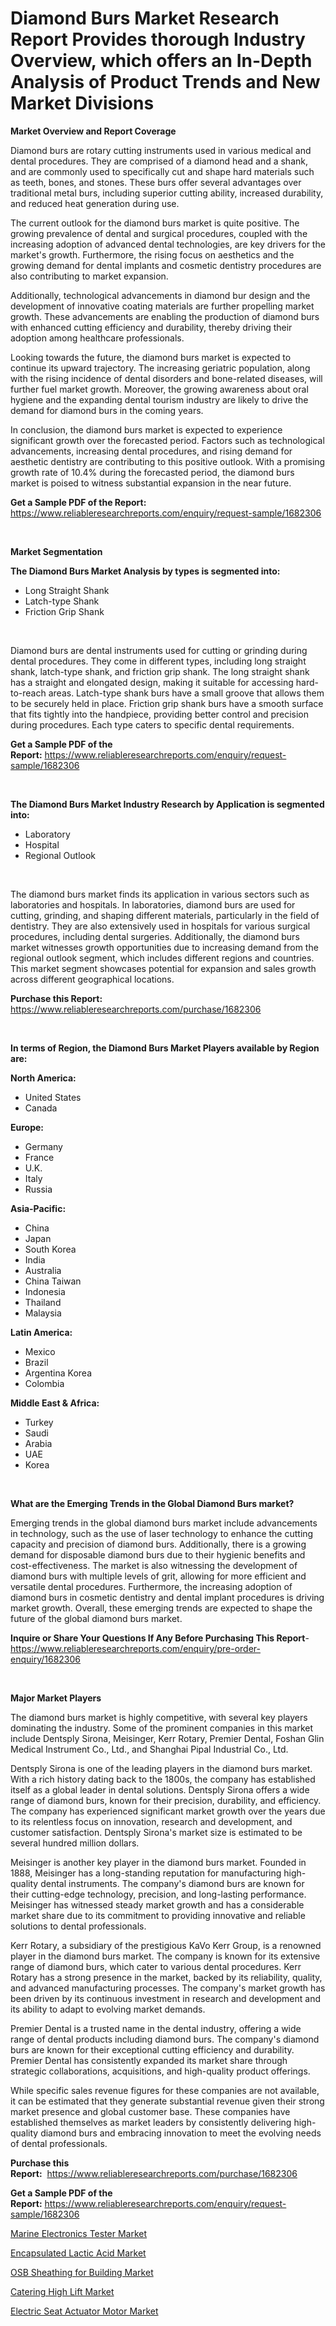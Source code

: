<p><h1>Diamond Burs Market Research Report Provides thorough Industry Overview, which offers an In-Depth Analysis of Product Trends and New Market Divisions</h1></p><p><strong>Market Overview and Report Coverage</strong></p>
<p><p>Diamond burs are rotary cutting instruments used in various medical and dental procedures. They are comprised of a diamond head and a shank, and are commonly used to specifically cut and shape hard materials such as teeth, bones, and stones. These burs offer several advantages over traditional metal burs, including superior cutting ability, increased durability, and reduced heat generation during use.</p><p>The current outlook for the diamond burs market is quite positive. The growing prevalence of dental and surgical procedures, coupled with the increasing adoption of advanced dental technologies, are key drivers for the market's growth. Furthermore, the rising focus on aesthetics and the growing demand for dental implants and cosmetic dentistry procedures are also contributing to market expansion.</p><p>Additionally, technological advancements in diamond bur design and the development of innovative coating materials are further propelling market growth. These advancements are enabling the production of diamond burs with enhanced cutting efficiency and durability, thereby driving their adoption among healthcare professionals.</p><p>Looking towards the future, the diamond burs market is expected to continue its upward trajectory. The increasing geriatric population, along with the rising incidence of dental disorders and bone-related diseases, will further fuel market growth. Moreover, the growing awareness about oral hygiene and the expanding dental tourism industry are likely to drive the demand for diamond burs in the coming years.</p><p>In conclusion, the diamond burs market is expected to experience significant growth over the forecasted period. Factors such as technological advancements, increasing dental procedures, and rising demand for aesthetic dentistry are contributing to this positive outlook. With a promising growth rate of 10.4% during the forecasted period, the diamond burs market is poised to witness substantial expansion in the near future.</p></p>
<p><strong>Get a Sample PDF of the Report:</strong> <a href="https://www.reliableresearchreports.com/enquiry/request-sample/1682306">https://www.reliableresearchreports.com/enquiry/request-sample/1682306</a></p>
<p>&nbsp;</p>
<p><strong>Market Segmentation</strong></p>
<p><strong>The Diamond Burs Market Analysis by types is segmented into:</strong></p>
<p><ul><li>Long Straight Shank</li><li>Latch-type Shank</li><li>Friction Grip Shank</li></ul></p>
<p>&nbsp;</p>
<p><p>Diamond burs are dental instruments used for cutting or grinding during dental procedures. They come in different types, including long straight shank, latch-type shank, and friction grip shank. The long straight shank has a straight and elongated design, making it suitable for accessing hard-to-reach areas. Latch-type shank burs have a small groove that allows them to be securely held in place. Friction grip shank burs have a smooth surface that fits tightly into the handpiece, providing better control and precision during procedures. Each type caters to specific dental requirements.</p></p>
<p><strong>Get a Sample PDF of the Report:</strong>&nbsp;<a href="https://www.reliableresearchreports.com/enquiry/request-sample/1682306">https://www.reliableresearchreports.com/enquiry/request-sample/1682306</a></p>
<p>&nbsp;</p>
<p><strong>The Diamond Burs Market Industry Research by Application is segmented into:</strong></p>
<p><ul><li>Laboratory</li><li>Hospital</li><li>Regional Outlook</li></ul></p>
<p>&nbsp;</p>
<p><p>The diamond burs market finds its application in various sectors such as laboratories and hospitals. In laboratories, diamond burs are used for cutting, grinding, and shaping different materials, particularly in the field of dentistry. They are also extensively used in hospitals for various surgical procedures, including dental surgeries. Additionally, the diamond burs market witnesses growth opportunities due to increasing demand from the regional outlook segment, which includes different regions and countries. This market segment showcases potential for expansion and sales growth across different geographical locations.</p></p>
<p><strong>Purchase this Report:</strong>&nbsp; <a href="https://www.reliableresearchreports.com/purchase/1682306">https://www.reliableresearchreports.com/purchase/1682306</a></p>
<p>&nbsp;</p>
<p><strong>In terms of Region, the Diamond Burs Market Players available by Region are:</strong></p>
<p>
    <p> <strong> North America: </strong>
        <ul>
            <li>United States</li>
            <li>Canada</li>
        </ul>
        </p> 
    <p> <strong> Europe: </strong>
        <ul>
            <li>Germany</li>
            <li>France</li>
            <li>U.K.</li>
            <li>Italy</li>
            <li>Russia</li>
        </ul>
        </p> 
    <p> <strong> Asia-Pacific: </strong>
        <ul>
            <li>China</li>
            <li>Japan</li>
            <li>South Korea</li>
            <li>India</li>
            <li>Australia</li>
            <li>China Taiwan</li>
            <li>Indonesia</li>
            <li>Thailand</li>
            <li>Malaysia</li>
        </ul>
        </p> 
    <p> <strong> Latin America: </strong>
        <ul>
            <li>Mexico</li>
            <li>Brazil</li>
            <li>Argentina Korea</li>
            <li>Colombia</li>
        </ul>
        </p> 
    <p> <strong> Middle East & Africa: </strong>
        <ul>
            <li>Turkey</li>
            <li>Saudi</li>
            <li>Arabia</li>
            <li>UAE</li>
            <li>Korea</li>
        </ul>
    </p>
    </p>
<p>&nbsp;</p>
<p><strong>What are the Emerging Trends in the Global Diamond Burs market?</strong></p>
<p><p>Emerging trends in the global diamond burs market include advancements in technology, such as the use of laser technology to enhance the cutting capacity and precision of diamond burs. Additionally, there is a growing demand for disposable diamond burs due to their hygienic benefits and cost-effectiveness. The market is also witnessing the development of diamond burs with multiple levels of grit, allowing for more efficient and versatile dental procedures. Furthermore, the increasing adoption of diamond burs in cosmetic dentistry and dental implant procedures is driving market growth. Overall, these emerging trends are expected to shape the future of the global diamond burs market.</p></p>
<p><strong>Inquire or Share Your Questions If Any Before Purchasing This Report</strong>- <a href="https://www.reliableresearchreports.com/enquiry/pre-order-enquiry/1682306">https://www.reliableresearchreports.com/enquiry/pre-order-enquiry/1682306</a></p>
<p>&nbsp;</p>
<p><strong>Major Market Players</strong></p>
<p><p>The diamond burs market is highly competitive, with several key players dominating the industry. Some of the prominent companies in this market include Dentsply Sirona, Meisinger, Kerr Rotary, Premier Dental, Foshan Glin Medical Instrument Co., Ltd., and Shanghai Pipal Industrial Co., Ltd.</p><p>Dentsply Sirona is one of the leading players in the diamond burs market. With a rich history dating back to the 1800s, the company has established itself as a global leader in dental solutions. Dentsply Sirona offers a wide range of diamond burs, known for their precision, durability, and efficiency. The company has experienced significant market growth over the years due to its relentless focus on innovation, research and development, and customer satisfaction. Dentsply Sirona's market size is estimated to be several hundred million dollars.</p><p>Meisinger is another key player in the diamond burs market. Founded in 1888, Meisinger has a long-standing reputation for manufacturing high-quality dental instruments. The company's diamond burs are known for their cutting-edge technology, precision, and long-lasting performance. Meisinger has witnessed steady market growth and has a considerable market share due to its commitment to providing innovative and reliable solutions to dental professionals.</p><p>Kerr Rotary, a subsidiary of the prestigious KaVo Kerr Group, is a renowned player in the diamond burs market. The company is known for its extensive range of diamond burs, which cater to various dental procedures. Kerr Rotary has a strong presence in the market, backed by its reliability, quality, and advanced manufacturing processes. The company's market growth has been driven by its continuous investment in research and development and its ability to adapt to evolving market demands.</p><p>Premier Dental is a trusted name in the dental industry, offering a wide range of dental products including diamond burs. The company's diamond burs are known for their exceptional cutting efficiency and durability. Premier Dental has consistently expanded its market share through strategic collaborations, acquisitions, and high-quality product offerings.</p><p>While specific sales revenue figures for these companies are not available, it can be estimated that they generate substantial revenue given their strong market presence and global customer base. These companies have established themselves as market leaders by consistently delivering high-quality diamond burs and embracing innovation to meet the evolving needs of dental professionals.</p></p>
<p><strong>Purchase this Report:</strong>&nbsp;&nbsp;<a href="https://www.reliableresearchreports.com/purchase/1682306">https://www.reliableresearchreports.com/purchase/1682306</a></p>
<p></p>
<p><strong>Get a Sample PDF of the Report:</strong>&nbsp;<a href="https://www.reliableresearchreports.com/enquiry/request-sample/1682306">https://www.reliableresearchreports.com/enquiry/request-sample/1682306</a></p>
<p><p><a href="https://medium.com/@reportmines/marine-electronics-tester-market-size-growth-forecast-2023-2030-ba371a0b1799">Marine Electronics Tester Market</a></p><p><a href="https://medium.com/@skylargrant2023/encapsulated-lactic-acid-market-size-growth-forecast-2023-2030-f3ba0aadf13c">Encapsulated Lactic Acid Market</a></p><p><a href="https://www.linkedin.com/pulse/osb-sheathing-building-market-size-growth-forecast-from/">OSB Sheathing for Building Market</a></p><p><a href="https://www.linkedin.com/pulse/catering-high-lift-market-research-report-unlocks-analysis/">Catering High Lift Market</a></p><p><a href="https://www.linkedin.com/pulse/electric-seat-actuator-motor-market-challenges-opportunities/">Electric Seat Actuator Motor Market</a></p></p>